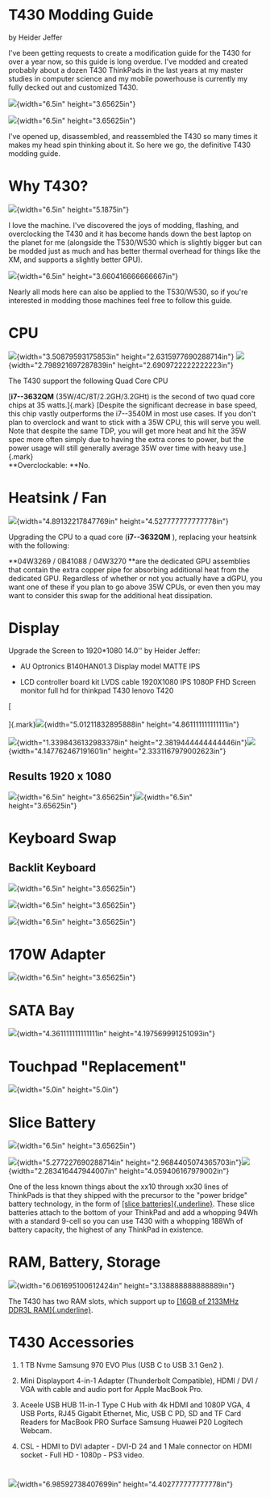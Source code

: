 # T430 Modding Guide

by Heider Jeffer

I've been getting requests to create a modification guide for the T430
for over a year now, so this guide is long overdue. I've modded and
created probably about a dozen T430 ThinkPads in the last years at my
master studies in computer science and my mobile powerhouse is currently
my fully decked out and customized T430.

![](./images/media/image1.jpeg){width="6.5in" height="3.65625in"}

![](./images/media/image2.jpeg){width="6.5in" height="3.65625in"}

I've opened up, disassembled, and reassembled the T430 so many times it
makes my head spin thinking about it. So here we go, the definitive T430
modding guide.

# Why T430?

![](./images/media/image3.jpeg){width="6.5in" height="5.1875in"}

I love the machine. I've discovered the joys of modding, flashing, and
overclocking the T430 and it has become hands down the best laptop on
the planet for me (alongside the T530/W530 which is slightly bigger but
can be modded just as much and has better thermal overhead for things
like the XM, and supports a slightly better GPU).

![](./images/media/image4.jpeg){width="6.5in"
height="3.660416666666667in"}

Nearly all mods here can also be applied to the T530/W530, so if you're
interested in modding those machines feel free to follow this guide.

# CPU

![](./images/media/image5.jpeg){width="3.50879593175853in"
height="2.6315977690288714in"}
![](./images/media/image6.jpeg){width="2.798921697287839in"
height="2.6909722222222223in"}

The T430 support the following Quad Core CPU

[**i7--3632QM** (35W/4C/8T/2.2GH/3.2GHt) is the second of two quad core
chips at 35 watts.]{.mark} [Despite the significant decrease in base
speed, this chip vastly outperforms the i7--3540M in most use cases. If
you don't plan to overclock and want to stick with a 35W CPU, this will
serve you well. Note that despite the same TDP, you will get more heat
and hit the 35W spec more often simply due to having the extra cores to
power, but the power usage will still generally average 35W over time
with heavy use.]{.mark}\
**Overclockable: **No.

# Heatsink / Fan

![](./images/media/image7.jpeg){width="4.89132217847769in"
height="4.527777777777778in"}

Upgrading the CPU to a quad core (**i7--3632QM** ), replacing your
heatsink with the following:

**04W3269 / 0B41088 / 04W3270 **are the dedicated GPU assemblies that
contain the extra copper pipe for absorbing additional heat from the
dedicated GPU. Regardless of whether or not you actually have a dGPU,
you want one of these if you plan to go above 35W CPUs, or even then you
may want to consider this swap for the additional heat dissipation.

# Display

Upgrade the Screen to 1920\*1080 14.0\'\' by Heider Jeffer:

-   AU Optronics B140HAN01.3 Display model MATTE IPS

-   LCD controller board kit LVDS cable 1920X1080 IPS 1080P FHD Screen
    monitor full hd for thinkpad T430 lenovo T420

[\
\
]{.mark}![](./images/media/image8.jpeg){width="5.01211832895888in"
height="4.861111111111111in"}\
\
![](./images/media/image9.jpeg){width="1.3398436132983378in"
height="2.3819444444444446in"}![](./images/media/image10.jpeg){width="4.147762467191601in"
height="2.3331167979002623in"}

## Results 1920 x 1080 

![](./images/media/image11.jpeg){width="6.5in"
height="3.65625in"}![](./images/media/image12.jpeg){width="6.5in"
height="3.65625in"}

# Keyboard Swap

## Backlit Keyboard

![](./images/media/image13.jpeg){width="6.5in" height="3.65625in"}

![](./images/media/image14.jpeg){width="6.5in" height="3.65625in"}

![](./images/media/image15.jpeg){width="6.5in" height="3.65625in"}

# 170W Adapter

![](./images/media/image16.jpeg){width="6.5in" height="3.65625in"}

# SATA Bay

![](./images/media/image17.jpeg){width="4.361111111111111in"
height="4.197569991251093in"}

# Touchpad "Replacement"

![](./images/media/image18.jpeg){width="5.0in" height="5.0in"}

# Slice Battery

![](./images/media/image19.jpeg){width="6.5in" height="3.65625in"}

![](./images/media/image20.jpeg){width="5.277227690288714in"
height="2.9684405074365703in"}![](./images/media/image21.jpeg){width="2.283416447944007in"
height="4.059406167979002in"}

One of the less known things about the xx10 through xx30 lines of
ThinkPads is that they shipped with the precursor to the "power bridge"
battery technology, in the form of [[slice
batteries]{.underline}](https://www.amazon.com/gp/product/B01EHMXCL0/ref=as_li_tl?ie=UTF8&tag=n4ru08-20&camp=1789&creative=9325&linkCode=as2&creativeASIN=B01EHMXCL0&linkId=a22cc4b646e241776ad8f630d3e9f2a3).
These slice batteries attach to the bottom of your ThinkPad and add a
whopping 94Wh with a standard 9-cell so you can use T430 with a whopping
188Wh of battery capacity, the highest of any ThinkPad in existence.

# RAM, Battery, Storage

![](./images/media/image22.jpeg){width="6.061695100612424in"
height="3.138888888888889in"}

The T430 has two RAM slots, which support up to [[16GB of 2133MHz DDR3L
RAM]{.underline}](https://www.amazon.com/gp/product/B00NTQ0GOM/ref=as_li_tl?ie=UTF8&tag=n4ru08-20&camp=1789&creative=9325&linkCode=as2&creativeASIN=B00NTQ0GOM&linkId=70244be6e7d8d5ea26458da4fb595c87).

# T430 Accessories

1.  1 TB Nvme Samsung 970 EVO Plus (USB C to USB 3.1 Gen2 ).

2.  Mini Displayport 4-in-1 Adapter (Thunderbolt Compatible), HDMI / DVI
    / VGA with cable and audio port for Apple MacBook Pro.

3.  Aceele USB HUB 11-in-1 Type C Hub with 4k HDMI and 1080P VGA, 4 USB
    Ports, RJ45 Gigabit Ethernet, Mic, USB C PD, SD and TF Card Readers
    for MacBook PRO Surface Samsung Huawei P20 Logitech Webcam.

4.  CSL - HDMI to DVI adapter - DVI-D 24 and 1 Male connector on HDMI
    socket - Full HD - 1080p - PS3 video.

# 

![](./images/media/image23.png){width="6.98592738407699in"
height="4.402777777777778in"}
